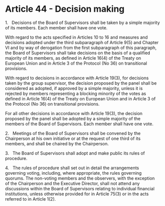 # Article 44 - Decision making


1.   Decisions of the Board of Supervisors shall be taken by a simple majority of its members. Each member shall have one vote.

With regard to the acts specified in Articles 10 to 16 and measures and decisions adopted under the third subparagraph of Article 9(5) and Chapter VI and by way of derogation from the first subparagraph of this paragraph, the Board of Supervisors shall take decisions on the basis of a qualified majority of its members, as defined in Article 16(4) of the Treaty on European Union and in Article 3 of the Protocol (No 36) on transitional provisions.

With regard to decisions in accordance with Article 19(3), for decisions taken by the group supervisor, the decision proposed by the panel shall be considered as adopted, if approved by a simple majority, unless it is rejected by members representing a blocking minority of the votes as defined in Article 16(4) of the Treaty on European Union and in Article 3 of the Protocol (No 36) on transitional provisions.

For all other decisions in accordance with Article 19(3), the decision proposed by the panel shall be adopted by a simple majority of the members of the Board of Supervisors. Each member shall have one vote.

2.   Meetings of the Board of Supervisors shall be convened by the Chairperson at his own initiative or at the request of one third of its members, and shall be chaired by the Chairperson.

3.   The Board of Supervisors shall adopt and make public its rules of procedure.

4.   The rules of procedure shall set out in detail the arrangements governing voting, including, where appropriate, the rules governing quorums. The non-voting members and the observers, with the exception of the Chairperson and the Executive Director, shall not attend any discussions within the Board of Supervisors relating to individual financial institutions, unless otherwise provided for in Article 75(3) or in the acts referred to in Article 1(2).
